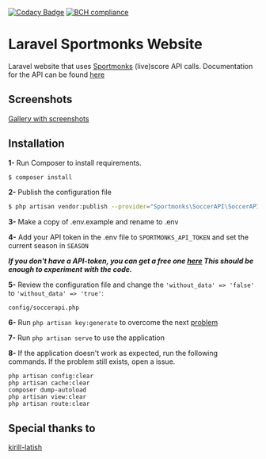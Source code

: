 [![Codacy Badge](https://api.codacy.com/project/badge/Grade/58d7eedeb5694fda93ceb2240308b54e)](https://app.codacy.com/app/shem-speck/matchy?utm_source=github.com&utm_medium=referral&utm_content=sebastiaanspeck/matchy&utm_campaign=Badge_Grade_Dashboard)
[![BCH compliance](https://bettercodehub.com/edge/badge/sebastiaanspeck/sportmonks?branch=master)](https://bettercodehub.com/)

# Laravel Sportmonks Website

Laravel website that uses [Sportmonks](https://www.sportmonks.com/sports/soccer) (live)score API calls. 
Documentation for the API can be found [here](https://www.sportmonks.com/sports/soccer)

## Screenshots
[Gallery with screenshots](https://imgur.com/gallery/BlqvOwU)

## Installation

**1-** Run Composer to install requirements.

```bash
$ composer install
```

**2-** Publish the configuration file

```bash
$ php artisan vendor:publish --provider="Sportmonks\SoccerAPI\SoccerAPIServiceProvider"
```

**3-** Make a copy of .env.example and rename to .env

**4-** Add your API token in the .env file to `SPORTMONKS_API_TOKEN` and set the current season in `SEASON`

***If you don't have a API-token, you can get a free one [here](https://www.sportmonks.com/register) This should be enough to experiment with the code.***

**5-** Review the configuration file and change the `'without_data' => 'false'` to `'without_data' => 'true'`:

```
config/soccerapi.php
```

**6-** Run `php artisan key:generate` to overcome the next [problem](https://stackoverflow.com/questions/44839648/no-application-encryption-key-has-been-specified-new-laravel-app)

**7-** Run `php artisan serve` to use the application

**8-** If the application doesn't work as expected, run the following commands. If the problem still exists, open a issue. 
```
php artisan config:clear
php artisan cache:clear
composer dump-autoload
php artisan view:clear
php artisan route:clear
```

## Special thanks to
[kirill-latish](https://github.com/kirill-latish/laravel-sportmonks-soccer)
